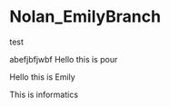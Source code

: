 # Nolan_EmilyBranch
<p>test<p>
<p>abefjbfjwbf Hello this is pour<p> 
<p>Hello this is Emily<p>
<p><p>
<p>This is informatics<p>
<!-- This is a test>